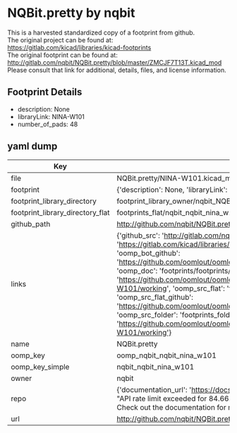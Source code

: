 # NQBit.pretty by nqbit  
This is a harvested standardized copy of a footprint from github.  
The original project can be found at:  
https://gitlab.com/kicad/libraries/kicad-footprints  
The original footprint can be found at:
http://gitlab.com/nqbit/NQBit.pretty/blob/master/ZMCJF7T13T.kicad_mod
Please consult that link for additional, details, files, and license information.  
## Footprint Details
* description: None  
* libraryLink: NINA-W101  
* number_of_pads: 48  
## yaml dump  
| Key | Value |  
| --- | --- |  
| file | NQBit.pretty/NINA-W101.kicad_mod |  
| footprint | {'description': None, 'libraryLink': 'NINA-W101', 'number_of_pads': 48} |  
| footprint_library_directory | footprint_library_owner/nqbit_NQBit.pretty |  
| footprint_library_directory_flat | footprints_flat/nqbit_nqbit_nina_w101/working |  
| github_path | http://github.com/nqbit/NQBit.pretty/blob/master/NINA-W101.kicad_mod |  
| links | {'github_src': 'http://gitlab.com/nqbit/NQBit.pretty/blob/master/ZMCJF7T13T.kicad_mod', 'github_src_repo': 'https://gitlab.com/kicad/libraries/kicad-footprints', 'oomp_bot': 'footprints/nqbit_nqbit_nina_w101/working', 'oomp_bot_github': 'https://github.com/oomlout/oomlout_oomp_footprint_bot/tree/main/footprints/nqbit_nqbit_nina_w101/working', 'oomp_doc': 'footprints/footprints/nqbit/NQBit/NINA-W101/working/', 'oomp_doc_github': 'https://github.com/oomlout/oomlout_oomp_footprint_doc/tree/main/footprints/footprints/nqbit/NQBit/NINA-W101/working', 'oomp_src_flat': 'footprints_flat/footprints_flat/nqbit_nqbit_nina_w101/working', 'oomp_src_flat_github': 'https://github.com/oomlout/oomlout_oomp_footprint_src/tree/main/footprints_flat/nqbit_nqbit_nina_w101/working', 'oomp_src_folder': 'footprints_folder/footprints_folder/nqbit/NQBit/NINA-W101/working', 'oomp_src_folder_github': 'https://github.com/oomlout/oomlout_oomp_footprint_src/tree/main/footprints_folder/nqbit/NQBit/NINA-W101/working'} |  
| name | NQBit.pretty |  
| oomp_key | oomp_nqbit_nqbit_nina_w101 |  
| oomp_key_simple | nqbit_nqbit_nina_w101 |  
| owner | nqbit |  
| repo | {'documentation_url': 'https://docs.github.com/rest/overview/resources-in-the-rest-api#rate-limiting', 'message': "API rate limit exceeded for 84.66.173.59. (But here's the good news: Authenticated requests get a higher rate limit. Check out the documentation for more details.)"} |  
| url | http://github.com/nqbit/NQBit.pretty |  

